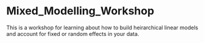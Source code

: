 # Mixed_Modelling_Workshop
This is a workshop for learning about how to build heirarchical linear models and account for fixed or random effects in your data.
